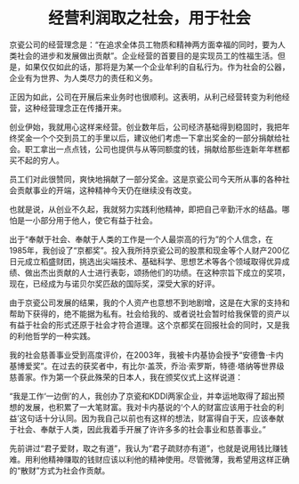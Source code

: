 <h1 align=center>经营利润取之社会，用于社会</h1>

京瓷公司的经营理念是：“在追求全体员工物质和精神两方面幸福的同时，要为人类社会的进步和发展做出贡献”。企业经营的首要目的是实现员工的性福生活。但是，如果仅仅如此的话，那将是为某一个企业牟利的自私行为。作为社会的公器，企业有为世界、为人类尽力的责任和义务。

正因为如此，公司在开展后来业务时也很顺利。这表明，从利己经营转变为利他经营，这种经营理念正在传播开来。

创业伊始，我就用心这样来经营。创业数年后，公司经济基础得到稳固时，我把年终奖金一个个交到员工的手里以后，建议他们考虑一下拿出奖金的一部分捐献给社会。职工拿出一点点钱，公司也提供与从等同额度的钱，捐献给那些连新年年糕都买不起的穷人。

员工们对此很赞同，爽快地捐献了一部分奖金。这是京瓷公司今天所从事的各种社会贡献事业的开端，这种精神今天仍在继续没有改变。

也就是说，从创业不久起，我就努力实践利他精神，即把自己辛勤汗水的结晶。哪怕是一小部分用于他人，使它有益于社会。

出于“奉献于社会、奉献于人类的工作是一个人最崇高的行为”的个人信念，在1985年，我创设了“京都奖”。投入我所持京瓷公司的股票和现金等个人财产200亿日元成立稻盛财团，挑选出尖端技术、基础科学、思想艺术等各个领域取得优异成绩、做出杰出贡献的人士进行表彰，颂扬他们的功绩。在这种宗旨下成立的奖项，现在，已经成为与诺贝尔奖匹敌的国际奖，深受大家的好评。

由于京瓷公司发展的结果，我的个人资产也意想不到地剧增，这是在大家的支持和帮助下获得的，绝不能据为私有。社会给我的、或者说社会暂时给我保管的资产以有益于社会的形式还原于社会才符合道理。这个京都奖在回报社会的同时，又是我的利他哲学的一种实践。

我的社会慈善事业受到高度评价，在2003年，我被卡内基协会授予“安德鲁·卡内基博爱奖”。在过去的获奖者中，有比尔·盖茨，乔治·索罗斯，特德·塔纳等世界级慈善家。作为第一个获此殊荣的日本人，我在颁奖仪式上这样说道：

“我是工作‘一边倒’的人，我创办了京瓷和KDDI两家企业，并幸运地取得了超出预想的发展，也积累了一大笔财富。我对卡内基说的‘个人的财富应该用于社会的利益’这句话十分认同。因为我自己以前也有这样的想法，财富得自于天，应该奉献于社会、奉献于人类，因此我着手开展了许许多多的社会事业和慈善事业。”

先前讲过“君子爱财，取之有道”，我认为“君子疏财亦有道”，也就是说用钱比赚钱难。用利他精神赚取的钱财应该以利他的精神使用。尽管微薄，我希望用这样正确的“散财”方式为社会作贡献。

